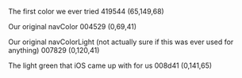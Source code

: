 The first color we ever tried
419544 (65,149,68)

Our original navColor
004529 (0,69,41)

Our original navColorLight (not actually sure if this was ever used for anything)
007829 (0,120,41)

The light green that iOS came up with for us
008d41 (0,141,65)
